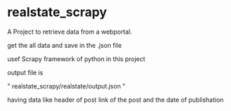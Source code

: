 # realstate_scrapy

A Project to retrieve data from a webportal.

get the all data and save in the .json file 

usef Scrapy framework of python in this project 

output file is 

" realstate_scrapy/realstate/output.json "

having data like header of post link of the post and the date of publishation 

